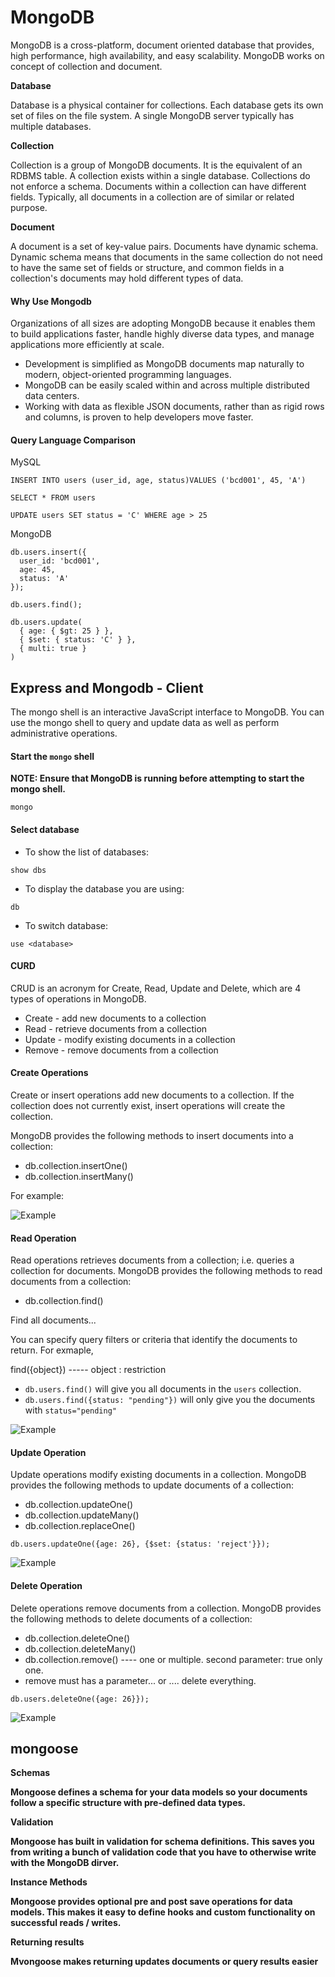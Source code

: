 # MongoDB

MongoDB is a cross-platform, document oriented database that provides, high performance, high availability, and easy scalability. MongoDB works on concept of collection and document.

**Database**

Database is a physical container for collections. Each database gets its own set of files on the file system. A single MongoDB server typically has multiple databases.

**Collection**

Collection is a group of MongoDB documents. It is the equivalent of an RDBMS table. A collection exists within a single database. Collections do not enforce a schema. Documents within a collection can have different fields. Typically, all documents in a collection are of similar or related purpose.

**Document**

A document is a set of key-value pairs. Documents have dynamic schema. Dynamic schema means that documents in the same collection do not need to have the same set of fields or structure, and common fields in a collection's documents may hold different types of data.

#### Why Use Mongodb <a id="why-use-mongodb"></a>

Organizations of all sizes are adopting MongoDB because it enables them to build applications faster, handle highly diverse data types, and manage applications more efficiently at scale.

* Development is simplified as MongoDB documents map naturally to modern, object-oriented programming languages.
* MongoDB can be easily scaled within and across multiple distributed data centers.
* Working with data as flexible JSON documents, rather than as rigid rows and columns, is proven to help developers move faster.

#### Query Language Comparison <a id="query-language-comparison"></a>

MySQL

```text
INSERT INTO users (user_id, age, status)VALUES ('bcd001', 45, 'A')

SELECT * FROM users

UPDATE users SET status = 'C' WHERE age > 25
```

MongoDB

```text
db.users.insert({
  user_id: 'bcd001',
  age: 45,
  status: 'A'
});

db.users.find();

db.users.update(
  { age: { $gt: 25 } },
  { $set: { status: 'C' } },
  { multi: true }
)

```

## Express and Mongodb - Client <a id="express-and-mongodb---client"></a>

The mongo shell is an interactive JavaScript interface to MongoDB. You can use the mongo shell to query and update data as well as perform administrative operations.

#### Start the `mongo` shell <a id="start-the-mongo-shell"></a>

**NOTE: Ensure that MongoDB is running before attempting to start the mongo shell.**

```text
mongo
```

#### Select database <a id="select-database"></a>

* To show the list of databases:

```text
show dbs
```

* To display the database you are using:

```text
db
```

* To switch database:

```text
use <database>
```

#### CURD <a id="curd"></a>

CRUD is an acronym for Create, Read, Update and Delete, which are 4 types of operations in MongoDB.

* Create - add new documents to a collection
* Read - retrieve documents from a collection
* Update - modify existing documents in a collection
* Remove - remove documents from a collection

#### Create Operations <a id="create-operations"></a>

Create or insert operations add new documents to a collection. If the collection does not currently exist, insert operations will create the collection.

MongoDB provides the following methods to insert documents into a collection:

* db.collection.insertOne\(\)
* db.collection.insertMany\(\)

For example:

![Example](http://tutorial.haochuan.io/diagram/dist/crud-annotated-mongodb-insertOne.bakedsvg.svg)

#### Read Operation <a id="read-operation"></a>

Read operations retrieves documents from a collection; i.e. queries a collection for documents. MongoDB provides the following methods to read documents from a collection:

* db.collection.find\(\)

Find all documents...

You can specify query filters or criteria that identify the documents to return. For exmaple,

find\({object}\) ----- object : restriction 

* `db.users.find()` will give you all documents in the `users` collection.
* `db.users.find({status: "pending"})` will only give you the documents with `status="pending"`

![Example](http://tutorial.haochuan.io/diagram/dist/crud-annotated-mongodb-find.bakedsvg.svg)

#### Update Operation <a id="update-operation"></a>

Update operations modify existing documents in a collection. MongoDB provides the following methods to update documents of a collection:

* db.collection.updateOne\(\)
* db.collection.updateMany\(\)
* db.collection.replaceOne\(\)

```text
db.users.updateOne({age: 26}, {$set: {status: 'reject'}});
```

![Example](http://tutorial.haochuan.io/diagram/dist/crud-annotated-mongodb-updateMany.bakedsvg.svg)

#### Delete Operation <a id="delete-operation"></a>

Delete operations remove documents from a collection. MongoDB provides the following methods to delete documents of a collection:

* db.collection.deleteOne\(\)
* db.collection.deleteMany\(\)
* db.collection.remove\(\)  ---- one or multiple. second parameter: true only one.
* remove must has a parameter... or .... delete everything.

```text
db.users.deleteOne({age: 26}});
```

![Example](http://tutorial.haochuan.io/diagram/dist/crud-annotated-mongodb-deleteMany.bakedsvg.svg)

## **mongoose** 

**Schemas**  


**Mongoose defines a schema for your data models so your documents follow a specific structure with pre-defined data types.**

**Validation**

**Mongoose has built in validation for schema definitions. This saves you from writing a bunch of validation code that you have to otherwise write with the MongoDB dirver.**

**Instance Methods**

**Mongoose provides optional pre and post save operations for data models. This makes it easy to define hooks and custom functionality on successful reads / writes.**

**Returning results**

**Mvongoose makes returning updates documents or query results easier**  


